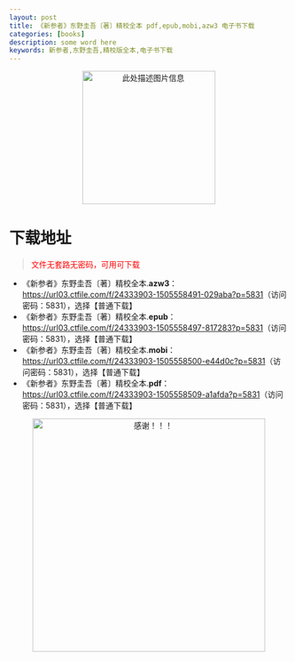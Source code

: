 ```yaml
---
layout: post
title: 《新参者》东野圭吾〔著〕精校全本 pdf,epub,mobi,azw3 电子书下载
categories: [books]
description: some word here
keywords: 新参者,东野圭吾,精校版全本,电子书下载
---
```


<div align="center"><img src="https://qweree.cn/wp-content/uploads/2025/05/xin-can-zhe.jpg" alt="此处描述图片信息" width="240px" height="auto"></div>

# 下载地址

> <p style="color:red" >文件无套路无密码，可用可下载</p>

- 《新参者》东野圭吾〔著〕精校全本.**azw3**：<https://url03.ctfile.com/f/24333903-1505558491-029aba?p=5831>（访问密码：5831），选择【普通下载】
- 《新参者》东野圭吾〔著〕精校全本.**epub**：<https://url03.ctfile.com/f/24333903-1505558497-817283?p=5831>（访问密码：5831），选择【普通下载】
- 《新参者》东野圭吾〔著〕精校全本.**mobi**：<https://url03.ctfile.com/f/24333903-1505558500-e44d0c?p=5831>（访问密码：5831），选择【普通下载】
- 《新参者》东野圭吾〔著〕精校全本.**pdf**：<https://url03.ctfile.com/f/24333903-1505558509-a1afda?p=5831>（访问密码：5831），选择【普通下载】

<div align="center"><img src="https://pic.imgdb.cn/item/6707df6bd29ded1a8ce37031.gif" alt="感谢！！！" width="420px" height="auto"/></div>

